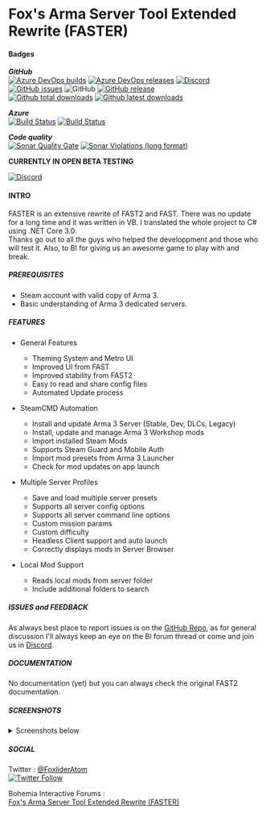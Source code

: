 # Fox's Arma Server Tool Extended Rewrite (FASTER)

#### Badges 
***GitHub***  
[![Azure DevOps builds](https://img.shields.io/azure-devops/build/keelah/4b51eb35-4363-4038-8d99-543c01a3578f/8.svg?logo=azuredevops&style=flat-square)](https://dev.azure.com/keelah/FASTER/_build/latest?definitionId=8&branchName=master)
[![Azure DevOps releases](https://img.shields.io/azure-devops/release/keelah/4b51eb35-4363-4038-8d99-543c01a3578f/2/2?logo=azuredevops&style=flat-square)](https://dev.azure.com/keelah/FASTER/_release)
[![Discord](https://img.shields.io/discord/366955806777671681.svg?label=discord&logo=discord&logoColor=white&style=flat-square)](https://discord.gg/uPjgqHU)
[![GitHub issues](https://img.shields.io/github/issues/Foxlider/Fox-s-Arma-Server-Tool-Extended-Rewrite.svg?logo=github&style=flat-square)](https://github.com/Foxlider/Fox-s-Arma-Server-Tool-Extended-Rewrite/issues)
![GitHub](https://img.shields.io/github/license/Foxlider/Fox-s-Arma-Server-Tool-Extended-Rewrite.svg?style=flat-square)
[![GitHub release](https://img.shields.io/github/release/Foxlider/Fox-s-Arma-Server-Tool-Extended-Rewrite.svg?logo=github&style=flat-square)](https://GitHub.com/Foxlider/Fox-s-Arma-Server-Tool-Extended-Rewrite/releases/)  
[![Github total downloads](https://img.shields.io/github/downloads/Foxlider/Fox-s-Arma-Server-Tool-Extended-Rewrite/total.svg?logo=github&style=flat-square)](https://GitHub.com/Foxlider/Fox-s-Arma-Server-Tool-Extended-Rewrite/releases/)
[![Github latest downloads](https://img.shields.io/github/downloads/Foxlider/Fox-s-Arma-Server-Tool-Extended-Rewrite/latest/total.svg?logo=github&style=flat-square)](https://GitHub.com/Foxlider/Fox-s-Arma-Server-Tool-Extended-Rewrite/releases/)
  
***Azure***  
[![Build Status](https://dev.azure.com/keelah/FASTER/_apis/build/status/Faster%20Release%20Builder?branchName=master)](https://dev.azure.com/keelah/FASTER/_build/latest?definitionId=8&branchName=master)
[![Build Status](https://vsrm.dev.azure.com/keelah/_apis/public/Release/badge/4b51eb35-4363-4038-8d99-543c01a3578f/2/2)](https://dev.azure.com/keelah/FASTER/_release)

***Code quality***  
[![Sonar Quality Gate](https://img.shields.io/sonar/quality_gate/FASTER_App?label=Code%20quality&logo=sonarcloud&logoColor=white&server=https%3A%2F%2Fsonarcloud.io&style=flat-square)](https://sonarcloud.io/dashboard?id=FASTER_App)
[![Sonar Violations (long format)](https://img.shields.io/sonar/violations/FASTER_App?format=long&label=Issues&logo=sonarcloud&logoColor=white&server=https%3A%2F%2Fsonarcloud.io&style=flat-square)](https://sonarcloud.io/project/issues?id=FASTER_App&resolved=false)


**CURRENTLY IN OPEN BETA TESTING**

[![Discord](https://img.shields.io/discord/366955806777671681?label=Discord&logo=discord&logoColor=white&style=for-the-badge)](https://discord.gg/uPjgqHU)

#### **INTRO**

FASTER is an extensive rewrite of FAST2 and FAST. There was no update for a long time and it was written in VB. I translated the whole project to C# using .NET Core 3.0.  
Thanks go out to all the guys who helped the developpment and those who will test it. Also, to BI for giving us an awesome game to play with and break.

##### **PREREQUISITES**

- Steam account with valid copy of Arma 3.
- Basic understanding of Arma 3 dedicated servers.


##### **_FEATURES_**

- General Features
  - Theming System and Metro UI
  - Improved UI from FAST
  - Improved stability from FAST2
  - Easy to read and share config files
  - Automated Update process

- SteamCMD Automation
  - Install and update Arma 3 Server (Stable, Dev, DLCs, Legacy)
  - Install, update and manage Arma 3 Workshop mods
  - Import installed Steam Mods
  - Supports Steam Guard and Mobile Auth
  - Import mod presets from Arma 3 Launcher
  - Check for mod updates on app launch

- Multiple Server Profiles
  - Save and load multiple server presets
  - Supports all server config options
  - Supports all server command line options
  - Custom mission params
  - Custom difficulty
  - Headless Client support and auto launch
  - Correctly displays mods in Server Browser

- Local Mod Support
  - Reads local mods from server folder
  - Include additional folders to search


##### **_ISSUES and FEEDBACK_**

As always best place to report issues is on the [GitHub Repo](https://github.com/Foxlider/Fox-s-Arma-Server-Tool-Extended-Rewrite/issues), as for general discussion I'll always keep an eye on the BI forum thread or come and join us in [Discord](https://discord.gg/uPjgqHU).

##### **_DOCUMENTATION_**
  
No documentation (yet) but you can always check the original FAST2 documentation.

##### **_SCREENSHOTS_**
<details>
  <summary>Screenshots below</summary> 
   
  Main Menu 
  ![MainMenu](https://i.imgur.com/IzCnEu1.png)
  
  Profile Mods Menu 
  ![Profile Mods Menu](https://i.imgur.com/TZ8837d.png)
  
  Steam Mods Menu 
  ![Steam Mods Menu](https://i.imgur.com/IzalCN1.png)
  
  Profile Menu 
  ![Profile Menu](https://i.imgur.com/BUUVuF1.png)
   
</details>
  
##### **_SOCIAL_**  
Twitter :
[@FoxliderAtom](https://twitter.com/FoxliderAtom)  
[![Twitter Follow](https://img.shields.io/twitter/follow/FoxliderAtom.svg?label=Follow&logo=twitter&style=for-the-badge)](https://twitter.com/FoxliderAtom)

Bohemia Interactive Forums :  
[Fox's Arma Server Tool Extended Rewrite (FASTER)](https://forums.bohemia.net/forums/topic/224359-foxs-arma-server-tool-extended-rewrite-faster/)
  
